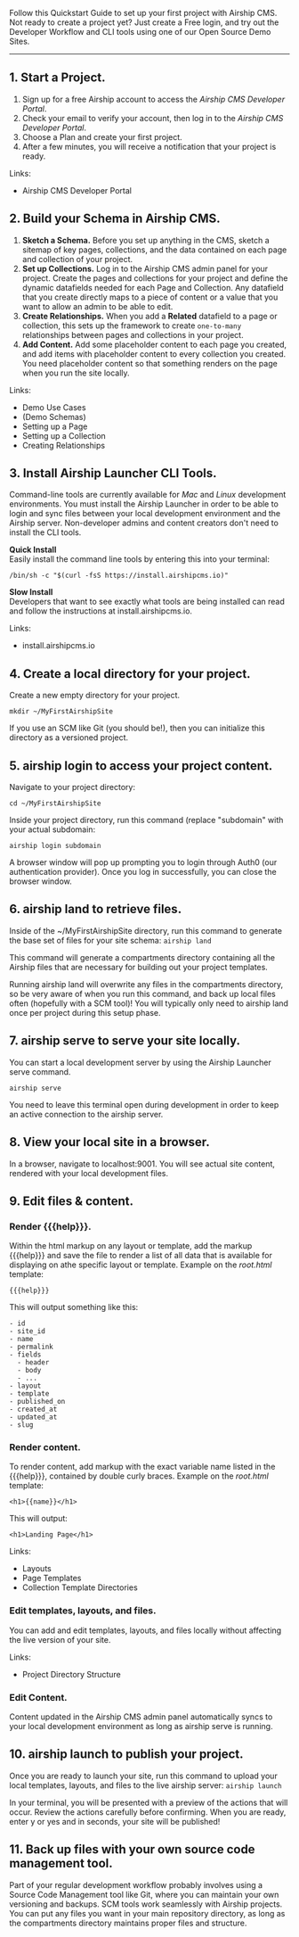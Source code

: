 Follow this Quickstart Guide to set up your first project with Airship CMS. Not ready to create a project yet? Just create a Free login, and try out the Developer Workflow and CLI tools using one of our Open Source Demo Sites.

---

## 1. Start a Project.
1. Sign up for a free Airship account to access the _Airship CMS Developer Portal_.
2. Check your email to verify your account, then log in to the _Airship CMS Developer Portal_.
3. Choose a Plan and create your first project.
4. After a few minutes, you will receive a notification that your project is ready.

Links:
- Airship CMS Developer Portal

## 2. Build your Schema in Airship CMS.
1. **Sketch a Schema.** Before you set up anything in the CMS, sketch a sitemap of key pages, collections, and the data contained on each page and collection of your project.
2. **Set up Collections.** Log in to the Airship CMS admin panel for your project. Create the pages and collections for your project and define the dynamic datafields needed for each Page and Collection. Any datafield that you create directly maps to a piece of content or a value that you want to allow an admin to be able to edit.
3. **Create Relationships.** When you add a **Related** datafield to a page or collection, this sets up the framework to create `one-to-many` relationships between pages and collections in your project.
4. **Add Content.** Add some placeholder content to each page you created, and add items with placeholder content to every collection you created. You need placeholder content so that something renders on the page when you run the site locally.

Links:
- Demo Use Cases
- (Demo Schemas)
- Setting up a Page
- Setting up a Collection
- Creating Relationships

## 3. Install Airship Launcher CLI Tools.
Command-line tools are currently available for _Mac_ and _Linux_ development environments. You must install the Airship Launcher in order to be able to login and sync files between your local development environment and the Airship server. Non-developer admins and content creators don't need to install the CLI tools.

**Quick Install**  
Easily install the command line tools by entering this into your terminal:
```
/bin/sh -c "$(curl -fsS https://install.airshipcms.io)"
```

**Slow Install**  
Developers that want to see exactly what tools are being installed can read and follow the instructions at <span class="code">install.airshipcms.io</span>.

Links:
- install.airshipcms.io

## 4. Create a local directory for your project.
Create a new empty directory for your project.
```
mkdir ~/MyFirstAirshipSite
```
If you use an SCM like Git (you should be!), then you can initialize this directory as a versioned project.

## 5. <span class="code">airship login</span> to access your project content.
Navigate to your project directory:
```
cd ~/MyFirstAirshipSite
```
Inside your project directory, run this command (replace "subdomain" with your actual subdomain:
```
airship login subdomain
```
A browser window will pop up prompting you to login through Auth0 (our authentication provider). Once you log in successfully, you can close the browser window.

## 6. <span class="code">airship land</span> to retrieve files.
Inside of the <span class="code">~/MyFirstAirshipSite directory</span>, run this command to generate the base set of files for your site schema:
```airship land```  

This command will generate a <span class="code">compartments</span> directory containing all the Airship files that are necessary for building out your project templates. 

Running <span class="code">airship land</span> will overwrite any files in the <span class="code">compartments</span> directory, so be very aware of when you run this command, and back up local files often (hopefully with a SCM tool)! You will typically only need to <span class="code">airship land</span> once per project during this setup phase.

## 7. <span class="code">airship serve</span> to serve your site locally.
You can start a local development server by using the Airship Launcher serve command.
```
airship serve
```
You need to leave this terminal open during development in order to keep an active connection to the airship server.

## 8. View your local site in a browser.
In a browser, navigate to <span class="code">localhost:9001</span>. You will see actual site content, rendered with your local development files.

## 9. Edit files & content.

### Render {{{help}}}.
Within the html markup on any layout or template, add the markup <span class="code">{{{help}}}</span> and save the file to render a list of all data that is available for displaying on athe specific layout or template. Example on the _root.html_ template:
```
{{{help}}}
```
This will output something like this:
```
- id
- site_id
- name
- permalink
- fields
  - header
  - body
  - ...
- layout
- template
- published_on
- created_at
- updated_at
- slug
```

### Render content.
To render content, add markup with the exact variable name listed in the <span class="code">{{{help}}}</span>, contained by double curly braces. Example on the _root.html_ template:
```
<h1>{{name}}</h1>
```
This will output:
```
<h1>Landing Page</h1>
```
Links:
- Layouts
- Page Templates
- Collection Template Directories

### Edit templates, layouts, and files.
You can add and edit templates, layouts, and files locally without affecting the live version of your site.

Links:
- Project Directory Structure

### Edit Content.
Content updated in the Airship CMS admin panel automatically syncs to your local development environment as long as <span class="code">airship serve</span> is running.

## 10. <span class="code">airship launch</span> to publish your project.
Once you are ready to launch your site, run this command to upload your local templates, layouts, and files to the live airship server:
```airship launch```

In your terminal, you will be presented with a preview of the actions that will occur. Review the actions carefully before confirming. When you are ready, enter <span class="code">y</span> or <span class="code">yes</span> and in seconds, your site will be published!

## 11. Back up files with your own source code management tool.
Part of your regular development workflow probably involves using a Source Code Management tool like Git, where you can maintain your own versioning and backups. SCM tools work seamlessly with Airship projects. You can put any files you want in your main repository directory, as long as the <span class="code">compartments</span> directory maintains proper files and structure.
